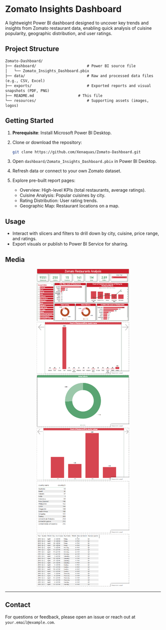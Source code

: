 
# Zomato Insights Dashboard

A lightweight Power BI dashboard designed to uncover key trends and insights from Zomato restaurant data, enabling quick analysis of cuisine popularity, geographic distribution, and user ratings.

## Project Structure

```
Zomato-Dashboard/
├── dashboard/                       # Power BI source file
│   └── Zomato_Insights_Dashboard.pbix
├── data/                            # Raw and processed data files (e.g., CSV, Excel)
├── exports/                         # Exported reports and visual snapshots (PDF, PNG)
├── README.md                    # This file
└── resources/                       # Supporting assets (images, logos)
```

## Getting Started

1. **Prerequisite**: Install Microsoft Power BI Desktop.
2. Clone or download the repository:

   ```bash
   git clone https://github.com/Xenaquas/Zomato-Dashboard.git
   ```
3. Open `dashboard/Zomato_Insights_Dashboard.pbix` in Power BI Desktop.
4. Refresh data or connect to your own Zomato dataset.
5. Explore pre-built report pages:

   * Overview: High-level KPIs (total restaurants, average ratings).
   * Cuisine Analysis: Popular cuisines by city.
   * Rating Distribution: User rating trends.
   * Geographic Map: Restaurant locations on a map.

## Usage

* Interact with slicers and filters to drill down by city, cuisine, price range, and ratings.
* Export visuals or publish to Power BI Service for sharing.

## Media
<p align="center"> 
<img src="resources/dashboard.png" width="300" alt="Dashboard"/><br> 
<img src="resources/restaurants.png" width="300" alt="Restaurants"/> <br>
<img src="resources/online_delivery.png" width="300" alt="Online Delivery"/> <br>
<img src="resources/bucket_rating.png" width="300" alt="Bucket Rating"/> <br>
<img src="resources/country_data.png" width="300" alt="Country Data"/> <br>
<img src="resources/time_dimensions.png" width="300" alt="Time Dimensions"/> <br>
</p> 

---
## Contact

For questions or feedback, please open an issue or reach out at `your.email@example.com`.
